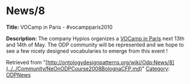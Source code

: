 #  News/8


__Title:__ VOCamp in Paris - #vocampparis2010


__Description:__ The company Hypios organizes a [VOCamp in Paris](http://vocamp.org/wiki/HypiosVoCampParisMay2010 "http://vocamp.org/wiki/HypiosVoCampParisMay2010") next 13th and 14th of May. The ODP community will be represented and we hope to see a few nicely designed vocabularies to emerge from this event ! 





Retrieved from "[http://ontologydesignpatterns.org/wiki/Odp:News/8](../../Community/NeOnODPCourse2008BolognaCFP.md)"
 [Category](http://ontologydesignpatterns.org/wiki/Special:Categories "Special:Categories"): [ODPNews](../../Category/ODPNews.md "Category:ODPNews")
